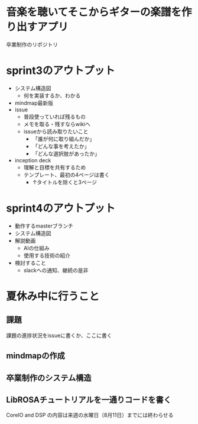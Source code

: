 # 音楽を聴いてそこからギターの楽譜を作り出すアプリ
卒業制作のリポジトリ
# sprint3のアウトプット
- システム構造図
  - 何を実装するか、わかる
- mindmap最新版  
- issue
  - 普段使っていれば残るもの
  - メモを取る・残すならwikiへ
  - issueから読み取りたいこと
    - 「誰が何に取り組んだか」
    - 「どんな事を考えたか」
    - 「どんな選択肢があったか」
- inception deck
  - 理解と目標を共有するため
  - テンプレート、最初の4ページは書く
    - ↑タイトルを除くと3ページ
# sprint4のアウトプット
- 動作するmasterブランチ
- システム構造図
- 解説動画
  - AIの仕組み
  - 使用する技術の紹介
- 検討すること
  - slackへの通知、継続の是非
# 夏休み中に行うこと
## 課題
課題の進捗状況をissueに書くか、ここに書く
## mindmapの作成
## 卒業制作のシステム構造
## LibROSAチュートリアルを一通りコードを書く
CoreIO and DSP の内容は来週の水曜日（8月11日）までには終わらせる
